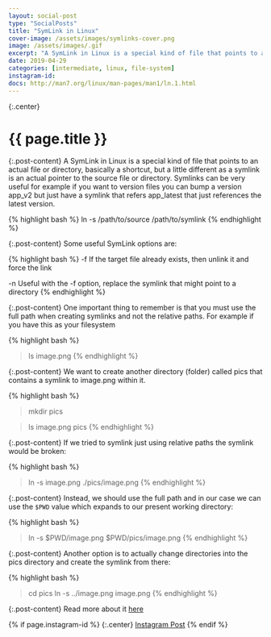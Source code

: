 ```yaml
---
layout: social-post
type: "SocialPosts"
title: "SymLink in Linux"
cover-image: /assets/images/symlinks-cover.png
image: /assets/images/.gif
excerpt: "A SymLink in Linux is a special kind of file that points to an actual file or directory."
date: 2019-04-29
categories: [intermediate, linux, file-system]
instagram-id: 
docs: http://man7.org/linux/man-pages/man1/ln.1.html
---
```

{:.center}
# {{ page.title }}

{:.post-content}
A SymLink in Linux is a special kind of file that points to an actual file or directory, basically a shortcut, 
but a little different as a symlink is an actual pointer to the source file or 
directory. Symlinks can be very useful for example if you want to version files 
you can bump a version app_v2 but just have a symlink that refers app_latest that just references the latest version.

{% highlight bash %}
ln -s /path/to/source /path/to/symlink
{% endhighlight %}

{:.post-content}
Some useful SymLink options are: 

{% highlight bash %}
-f   If the target file already exists, then unlink it and force the link

-n   Useful with the -f option, replace the symlink that might point to a directory
{% endhighlight %}

{:.post-content}
One important thing to remember is that you must use the full path when 
creating symlinks and not the relative paths. For example if you have this as your
filesystem

{% highlight bash %}
> ls
image.png
{% endhighlight %}

{:.post-content}
We want to create another directory (folder) called pics that contains a symlink
to image.png within it.

{% highlight bash %}
> mkdir pics

> ls
image.png
pics
{% endhighlight %}

{:.post-content}
If we tried to symlink just using relative paths the symlink would be broken:

{% highlight bash %}
> ln -s image.png ./pics/image.png
{% endhighlight %}

{:.post-content}
Instead, we should use the full path and in our case we can use the `$PWD`
value which expands to our present working directory:

{% highlight bash %}
> ln -s $PWD/image.png $PWD/pics/image.png
{% endhighlight %}

{:.post-content}
Another option is to actually change directories into the pics directory and create
the symlink from there:

{% highlight bash %}
> cd pics
> ln -s ../image.png image.png
{% endhighlight %}

{:.post-content}
Read more about it <a href="{{page.docs}}" target="_blank">here</a>

{% if page.instagram-id %}
{:.center}
<a class="insta-link" href="https://www.instagram.com/p/{{page.instagram-id}}" target="_blank">Instagram Post</a>
{% endif %}

